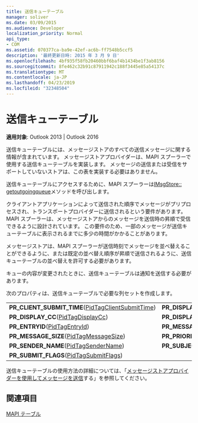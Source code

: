 ```yaml
---
title: 送信キューテーブル
manager: soliver
ms.date: 03/09/2015
ms.audience: Developer
localization_priority: Normal
api_type:
- COM
ms.assetid: 070377ca-ba9e-42ef-ac6b-ff7548b5ccf5
description: '最終更新日時: 2015 年 3 月 9 日'
ms.openlocfilehash: 4bf935f58fb20460bbf6baf4b1434be1f3ab8156
ms.sourcegitcommit: 8fe462c32b91c87911942c188f3445e85a54137c
ms.translationtype: MT
ms.contentlocale: ja-JP
ms.lasthandoff: 04/23/2019
ms.locfileid: "32348504"
---
```

# <a name="outgoing-queue-tables"></a>送信キューテーブル

  
  
**適用対象**: Outlook 2013 | Outlook 2016 
  
送信キューテーブルには、メッセージストアのすべての送信メッセージに関する情報が含まれています。 メッセージストアプロバイダーは、MAPI スプーラーで使用する送信キューテーブルを実装します。 メッセージの送信または受信をサポートしていないストアは、この表を実装する必要はありません。 
  
送信キューテーブルにアクセスするために、MAPI スプーラーは[IMsgStore:: getoutgoingqueue](imsgstore-getoutgoingqueue.md)メソッドを呼び出します。 
  
クライアントアプリケーションによって送信された順序でメッセージがプリプロセスされ、トランスポートプロバイダーに送信されるという要件があります。 MAPI スプーラーは、メッセージストアからのメッセージを送信時の昇順で受信できるように設計されています。 この要件のため、一部のメッセージが送信キューテーブルに表示されるまでに多少の時間がかかることがあります。 
  
メッセージストアは、MAPI スプーラーが送信時刻でメッセージを並べ替えることができるように、または既定の並べ替え順序が昇順で送信されるように、送信キューテーブルの並べ替えを許可する必要があります。 
  
キューの内容が変更されたときに、送信キューテーブルは通知を送信する必要があります。
  
次のプロパティは、送信キューテーブルで必要な列セットを作成します。
  
|||
|:-----|:-----|
|**PR_CLIENT_SUBMIT_TIME**([PidTagClientSubmitTime](pidtagclientsubmittime-canonical-property.md))  <br/> |**PR_DISPLAY_BCC**([PidTagDisplayBcc](pidtagdisplaybcc-canonical-property.md))  <br/> |
|**PR_DISPLAY_CC**([PidTagDisplayCc](pidtagdisplaycc-canonical-property.md))  <br/> |**PR_DISPLAY_TO**([PidTagDisplayTo](pidtagdisplayto-canonical-property.md))  <br/> |
|**PR_ENTRYID**([PidTagEntryId](pidtagentryid-canonical-property.md))  <br/> |**PR_MESSAGE_FLAGS**([PidTagMessageFlags](pidtagmessageflags-canonical-property.md))  <br/> |
|**PR_MESSAGE_SIZE**([PidTagMessageSize](pidtagmessagesize-canonical-property.md))  <br/> |**PR_PRIORITY**([PidTagPriority](pidtagpriority-canonical-property.md))  <br/> |
|**PR_SENDER_NAME**([PidTagSenderName](pidtagsendername-canonical-property.md))  <br/> |**PR_SUBJECT**([PidTagSubject](pidtagsubject-canonical-property.md))  <br/> |
|**PR_SUBMIT_FLAGS**([PidTagSubmitFlags](pidtagsubmitflags-canonical-property.md))  <br/> | <br/> |
   
送信キューテーブルの使用方法の詳細については、「[メッセージストアプロバイダーを使用してメッセージを送信](sending-messages-by-using-message-store-providers.md)する」を参照してください。
  
## <a name="see-also"></a>関連項目



[MAPI テーブル](mapi-tables.md)

